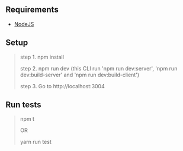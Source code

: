 ## Requirements
* [NodeJS](https://nodejs.org/en/)

## Setup
> <p>step 1. npm install</p>
> <p>step 2. npm run dev (this CLI run 'npm run dev:server', 'npm run dev:build-server' and 'npm run dev:build-client')</p>
> <p>step 3. Go to http://localhost:3004</p>

## Run tests
> <p>npm t</p>
> <p>OR</p>
> <p>yarn run test</p>